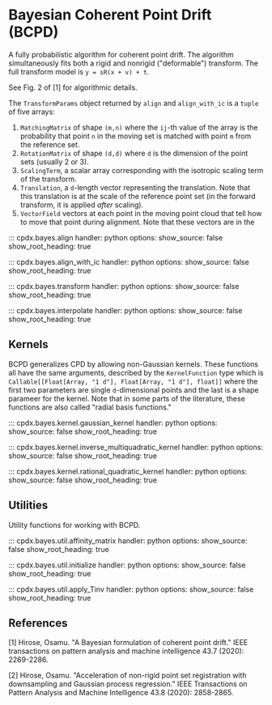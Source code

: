 # Bayesian Coherent Point Drift (BCPD)

A fully probabilistic algorithm for coherent point drift. The algorithm simultaneously fits both a rigid and nonrigid ("deformable") transform. The full transform model is `y = sR(x + v) + t`.

See Fig. 2 of [1] for algorithmic details.

The `TransformParams` object returned by `align` and `align_with_ic` is a `tuple` of five arrays:

1. `MatchingMatrix` of shape `(m,n)` where the `ij`-th value of the array is the probability that point `n` in the moving set is matched with point `m` from the reference set.
2. `RotationMatrix` of shape `(d,d)` where `d` is the dimension of the point sets (usually 2 or 3).
3. `ScalingTerm`, a scalar array corresponding with the isotropic scaling term of the transform.
4. `Translation`, a `d`-length vector representing the translation. Note that this translation is at the scale of the reference point set (in the forward transform, it is applied *after* scaling).
5. `VectorField` vectors at each point in the moving point cloud that tell how to move that point during alignment. Note that these vectors are in the

::: cpdx.bayes.align
    handler: python
    options:
        show_source: false
        show_root_heading: true

::: cpdx.bayes.align_with_ic
    handler: python
    options:
        show_source: false
        show_root_heading: true

::: cpdx.bayes.transform
    handler: python
    options:
        show_source: false
        show_root_heading: true

::: cpdx.bayes.interpolate
    handler: python
    options:
        show_source: false
        show_root_heading: true

## Kernels

BCPD generalizes CPD by allowing non-Gaussian kernels. These functions all have the same arguments, described by the `KernelFunction` type which is `Callable[[Float[Array, "1 d"], Float[Array, "1 d"], float]]` where the first two parameters are single `d`-dimensional points and the last is a shape parameer for the kernel. Note that in some parts of the literature, these functions are also called "radial basis functions."

::: cpdx.bayes.kernel.gaussian_kernel
    handler: python
    options:
        show_source: false
        show_root_heading: true

::: cpdx.bayes.kernel.inverse_multiquadratic_kernel
    handler: python
    options:
        show_source: false
        show_root_heading: true

::: cpdx.bayes.kernel.rational_quadratic_kernel
    handler: python
    options:
        show_source: false
        show_root_heading: true

## Utilities

Utility functions for working with BCPD.

::: cpdx.bayes.util.affinity_matrix
    handler: python
    options:
        show_source: false
        show_root_heading: true

::: cpdx.bayes.util.initialize
    handler: python
    options:
        show_source: false
        show_root_heading: true

::: cpdx.bayes.util.apply_Tinv
    handler: python
    options:
        show_source: false
        show_root_heading: true

## References

[1] Hirose, Osamu. "A Bayesian formulation of coherent point drift." IEEE transactions on pattern analysis and machine intelligence 43.7 (2020): 2269-2286.

[2] Hirose, Osamu. "Acceleration of non-rigid point set registration with downsampling and Gaussian process regression." IEEE Transactions on Pattern Analysis and Machine Intelligence 43.8 (2020): 2858-2865.
